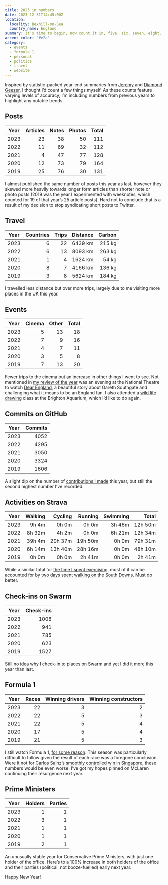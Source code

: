 ```yaml
---
title: 2023 in numbers
date: 2023-12-31T14:45:00Z
location:
  locality: Bexhill-on-Sea
  country_name: England
summary: It’s time to begin, now count it in, five, six, seven, eight.
accent_color: "#e2a"
category:
  - events
  - formula_1
  - personal
  - politics
  - travel
  - website
---
```


Inspired by statistic-packed year-end summaries from [Jeremy][1] and [Diamond Geezer][2], I thought I’d count a few things myself. As these counts feature varying levels of accuracy, I’m including numbers from previous years to highlight any notable trends.

## Posts

| Year | Articles | Notes | Photos | Total |
| ---- | -------: | ----: | -----: | ----: |
| 2023 |       23 |    38 |     50 |   111 |
| 2022 |       11 |    69 |     32 |   112 |
| 2021 |        4 |    47 |     77 |   128 |
| 2020 |       12 |    73 |     79 |   164 |
| 2019 |       25 |    76 |     30 |   131 |

I almost published the same number of posts this year as last, however they skewed more heavily towards longer form articles than shorter note or photo posts (2019 was the year I experimented with weeknotes, which counted for 19 of that year’s 25 article posts). Hard not to conclude that is a result of my decision to stop syndicating short posts to Twitter.

## Travel

| Year | Countries | Trips | Distance | Carbon |
| ---- | --------: | ----: | -------: | -----: |
| 2023 |         6 |    22 |  6439 km | 215 kg |
| 2022 |         6 |    13 |  8093 km | 263 kg |
| 2021 |         1 |     4 |  1624 km |  54 kg |
| 2020 |         8 |     7 |  4166 km | 136 kg |
| 2019 |         3 |     8 |  5624 km | 184 kg |

I travelled less distance but over more trips, largely due to me visiting more places in the UK this year.

## Events

| Year | Cinema | Other | Total |
| ---- | -----: | ----: | ----: |
| 2023 |      5 |    13 |    18 |
| 2022 |      7 |     9 |    16 |
| 2021 |      4 |     7 |    11 |
| 2020 |      3 |     5 |     8 |
| 2019 |      7 |    13 |    20 |

Fewer trips to the cinema but an increase in other things I went to see. Not mentioned in [my review of the year][3] was an evening at the National Theatre to watch [Dear England][4], a beautiful story about Gareth Southgate and challenging what it means to be an England fan. I also attended a [wild life drawing][5] class at the Brighton Aquarium, which I’d like to do again.

## Commits on GitHub

| Year | Commits |
| ---- | ------: |
| 2023 |    4052 |
| 2022 |    4295 |
| 2021 |    3050 |
| 2020 |    3324 |
| 2019 |    1606 |

A slight dip on the number of [contributions I made][6] this year, but still the second highest number I’ve recorded.

## Activities on Strava

| Year | Walking | Cycling | Running | Swimming |   Total |
| ---- | ------: | ------: | ------: | -------: | ------: |
| 2023 |  9h  4m |  0h  0m |  0h  0m |   3h 46m | 12h 50m |
| 2022 |  8h 32m |  4h  2m |  0h  0m |   6h 21m | 12h 34m |
| 2021 | 39h  4m | 20h 37m | 19h 50m |   0h  0m | 79h 31m |
| 2020 |  6h 14m | 13h 40m | 28h 16m |   0h  0m | 48h 10m |
| 2019 |  0h  0m |  0h  0m |  2h 41m |   0h  0m |  2h 41m |

While a similar total for [the time I spent exercising][7], most of it can be accounted for by [two days spent walking on the South Downs][8]. Must do better.

## Check-ins on Swarm

| Year | Check-ins |
| ---- | --------: |
| 2023 |      1008 |
| 2022 |       941 |
| 2021 |       785 |
| 2020 |       623 |
| 2019 |      1527 |

Still no idea why I check-in to places on [Swarm][9] and yet I did it more this year than last.

## Formula 1

| Year | Races | Winning drivers | Winning constructors |
| ---- | ----: | --------------: | -------------------: |
| 2023 |    22 |               3 |                    2 |
| 2022 |    22 |               5 |                    3 |
| 2021 |    22 |               5 |                    4 |
| 2020 |    17 |               5 |                    4 |
| 2019 |    21 |               5 |                    3 |

I still watch Formula 1, [for some reason][10]. This season was particularly difficult to follow given the result of each race was a foregone conclusion. Were it not for [Carlos Sainz’s smoothly controlled win in Singapore][11], these numbers would be even worse. I’ve got my hopes pinned on McLaren continuing their resurgence next year.

## Prime Ministers

| Year | Holders | Parties |
| ---- | ------: | ------: |
| 2023 |       1 |       1 |
| 2022 |       3 |       1 |
| 2021 |       1 |       1 |
| 2020 |       1 |       1 |
| 2019 |       2 |       1 |

An unusually stable year for Conservative Prime Ministers, with just one holder of the office. Here’s to a 100% increase in both holders of the office and their parties (political, not booze-fuelled) early next year.

Happy New Year!

[1]: https://adactio.com/journal/20750
[2]: https://diamondgeezer.blogspot.com/2023/12/summing-up-2023.html
[3]: /2023/362/a1/2023_in_review/
[4]: https://www.nationaltheatre.org.uk/productions/dear-england/
[5]: https://wildlifedrawing.eventcube.io
[6]: https://github.com/paulrobertlloyd
[7]: https://www.strava.com/athletes/975073
[8]: /2023/290/a1/south_downs/
[9]: https://swarmapp.com
[10]: /2023/336/a2/brawn-gp/
[11]: https://www.youtube.com/watch?v=Yvq0fxb_mL4
